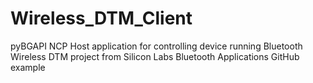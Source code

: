 # Wireless_DTM_Client
pyBGAPI NCP Host application for controlling device running Bluetooth Wireless DTM project from Silicon Labs Bluetooth Applications GitHub example
